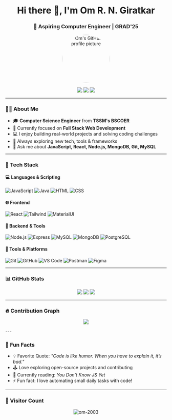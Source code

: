 <h1 align="center">Hi there 👋, I'm Om R. N. Giratkar</h1>
<h3 align="center">🚀 Aspiring Computer Engineer | GRAD'25</h3>

<p align="center">
  <img src="https://avatars.githubusercontent.com/om-2003" width="150" style="border-radius: 50%" alt="Om's GitHub profile picture" />
</p>

<p align="center">
  <a href="mailto:omgiratkar95@example.com"><img src="https://img.shields.io/badge/Email-D14836?style=for-the-badge&logo=gmail&logoColor=white" /></a>
  <a href="https://linkedin.com/in/om-giratkar"><img src="https://img.shields.io/badge/LinkedIn-0A66C2?style=for-the-badge&logo=linkedin&logoColor=white" /></a>
  <a href="https://github.com/om-2003"><img src="https://img.shields.io/badge/GitHub-171515?style=for-the-badge&logo=github&logoColor=white" /></a>
</p>

---

### 🧑‍💻 About Me

- 🎓 **Computer Science Engineer** from **TSSM's BSCOER**
- 🌱 Currently focused on **Full Stack Web Development**
- 💻 I enjoy building real-world projects and solving coding challenges
- 🧠 Always exploring new tech, tools & frameworks
- 💬 Ask me about **JavaScript, React, Node.js, MongoDB, Git, MySQL**

---

### 💼 Tech Stack

#### 💻 Languages & Scripting
![JavaScript](https://img.shields.io/badge/-JavaScript-F7DF1E?style=flat&logo=javascript&logoColor=000)
![Java](https://img.shields.io/badge/-Java-007396?style=flat&logo=java&logoColor=fff)
![HTML](https://img.shields.io/badge/-HTML5-E34F26?style=flat&logo=html5&logoColor=fff)
![CSS](https://img.shields.io/badge/-CSS3-1572B6?style=flat&logo=css3&logoColor=fff)

#### 🌐 Frontend
![React](https://img.shields.io/badge/-React-20232A?style=flat&logo=react)
![Tailwind](https://img.shields.io/badge/-Tailwind_CSS-38B2AC?style=flat&logo=tailwind-css&logoColor=white)
![MaterialUI](https://img.shields.io/badge/-Material_UI-0081CB?style=flat&logo=mui&logoColor=white)

#### 🔧 Backend & Tools
![Node.js](https://img.shields.io/badge/-Node.js-339933?style=flat&logo=node.js&logoColor=white)
![Express](https://img.shields.io/badge/-Express.js-000000?style=flat&logo=express&logoColor=white)
![MySQL](https://img.shields.io/badge/-MySQL-00758F?style=flat&logo=mysql&logoColor=white)
![MongoDB](https://img.shields.io/badge/-MongoDB-4EA94B?style=flat&logo=mongodb&logoColor=white)
![PostgreSQL](https://img.shields.io/badge/-PostgreSQL-336791?style=flat&logo=postgresql&logoColor=white)

#### 🧰 Tools & Platforms
![Git](https://img.shields.io/badge/-Git-F05032?style=flat&logo=git&logoColor=white)
![GitHub](https://img.shields.io/badge/-GitHub-181717?style=flat&logo=github)
![VS Code](https://img.shields.io/badge/-VS_Code-007ACC?style=flat&logo=visual-studio-code&logoColor=white)
![Postman](https://img.shields.io/badge/-Postman-FF6C37?style=flat&logo=postman&logoColor=white)
![Figma](https://img.shields.io/badge/-Figma-F24E1E?style=flat&logo=figma&logoColor=white)

---

### 📊 GitHub Stats

<p align="center">
  <img src="https://github-readme-stats.vercel.app/api?username=om-2003&theme=radical&show_icons=true&count_private=true" />
  <img src="https://streak-stats.demolab.com/?user=om-2003&theme=radical" />
  <img src="https://github-readme-stats.vercel.app/api/top-langs/?username=om-2003&layout=compact&theme=radical" />
</p>

---

### 🔥 Contribution Graph

<p align="center">
  <img src="https://github-readme-activity-graph.vercel.app/graph?username=om-2003&theme=github-compact" />
</p>
---

### 🧭 Fun Facts

- 💡 Favorite Quote: *"Code is like humor. When you have to explain it, it’s bad."*
- 🕹️ Love exploring open-source projects and contributing
- 📘 Currently reading: *You Don’t Know JS Yet*  
- ⚡ Fun fact: I love automating small daily tasks with code!

---

### 👀 Visitor Count

<p align="center">
  <img src="https://komarev.com/ghpvc/?username=om-2003&label=Profile%20views&color=0e75b6&style=flat" alt="om-2003" />
</p>
